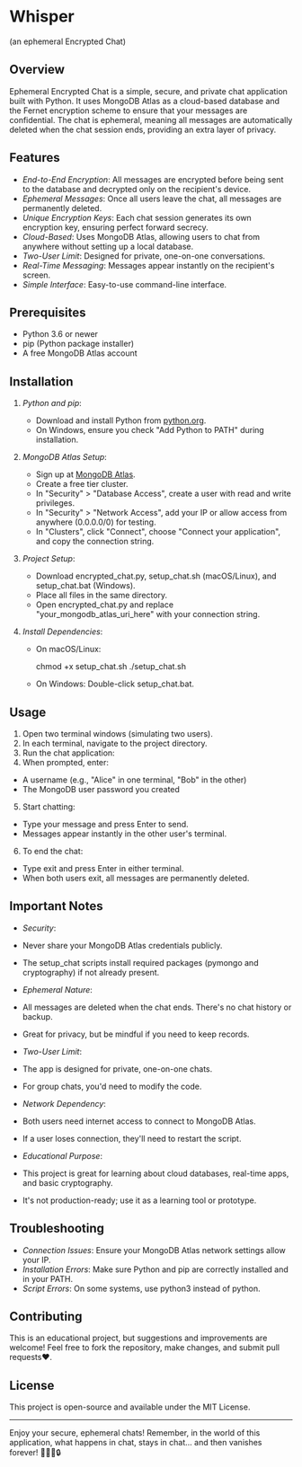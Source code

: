 # Whisper
(an ephemeral Encrypted Chat)

## Overview

Ephemeral Encrypted Chat is a simple, secure, and private chat application built with Python. It uses MongoDB Atlas as a cloud-based database and the Fernet encryption scheme to ensure that your messages are confidential.
The chat is ephemeral, meaning all messages are automatically deleted when the chat session ends, providing an extra layer of privacy.

## Features

- *End-to-End Encryption*: All messages are encrypted before being sent to the database and decrypted only on the recipient's device.
- *Ephemeral Messages*: Once all users leave the chat, all messages are permanently deleted.
- *Unique Encryption Keys*: Each chat session generates its own encryption key, ensuring perfect forward secrecy.
- *Cloud-Based*: Uses MongoDB Atlas, allowing users to chat from anywhere without setting up a local database.
- *Two-User Limit*: Designed for private, one-on-one conversations.
- *Real-Time Messaging*: Messages appear instantly on the recipient's screen.
- *Simple Interface*: Easy-to-use command-line interface.

## Prerequisites

- Python 3.6 or newer
- pip (Python package installer)
- A free MongoDB Atlas account

## Installation

1. *Python and pip*:
   - Download and install Python from [python.org](https://www.python.org/downloads/).
   - On Windows, ensure you check "Add Python to PATH" during installation.

2. *MongoDB Atlas Setup*:
   - Sign up at [MongoDB Atlas](https://www.mongodb.com/cloud/atlas).
   - Create a free tier cluster.
   - In "Security" > "Database Access", create a user with read and write privileges.
   - In "Security" > "Network Access", add your IP or allow access from anywhere (0.0.0.0/0) for testing.
   - In "Clusters", click "Connect", choose "Connect your application", and copy the connection string.

3. *Project Setup*:
   - Download encrypted_chat.py, setup_chat.sh (macOS/Linux), and setup_chat.bat (Windows).
   - Place all files in the same directory.
   - Open encrypted_chat.py and replace "your_mongodb_atlas_uri_here" with your connection string.

4. *Install Dependencies*:
   - On macOS/Linux:
     
     chmod +x setup_chat.sh
     ./setup_chat.sh
     
   - On Windows: Double-click setup_chat.bat.

## Usage

1. Open two terminal windows (simulating two users).
2. In each terminal, navigate to the project directory.
3. Run the chat application:
4. When prompted, enter:
- A username (e.g., "Alice" in one terminal, "Bob" in the other)
- The MongoDB user password you created

5. Start chatting:
- Type your message and press Enter to send.
- Messages appear instantly in the other user's terminal.

6. To end the chat:
- Type exit and press Enter in either terminal.
- When both users exit, all messages are permanently deleted.

## Important Notes

- *Security*: 
- Never share your MongoDB Atlas credentials publicly.
- The setup_chat scripts install required packages (pymongo and cryptography) if not already present.

- *Ephemeral Nature*:
- All messages are deleted when the chat ends. There's no chat history or backup.
- Great for privacy, but be mindful if you need to keep records.

- *Two-User Limit*:
- The app is designed for private, one-on-one chats.
- For group chats, you'd need to modify the code.

- *Network Dependency*:
- Both users need internet access to connect to MongoDB Atlas.
- If a user loses connection, they'll need to restart the script.

- *Educational Purpose*:
- This project is great for learning about cloud databases, real-time apps, and basic cryptography.
- It's not production-ready; use it as a learning tool or prototype.

## Troubleshooting

- *Connection Issues*: Ensure your MongoDB Atlas network settings allow your IP.
- *Installation Errors*: Make sure Python and pip are correctly installed and in your PATH.
- *Script Errors*: On some systems, use python3 instead of python.

## Contributing

This is an educational project, but suggestions and improvements are welcome! Feel free to fork the repository, make changes, and submit pull requests❤️.

## License

This project is open-source and available under the MIT License.

---

Enjoy your secure, ephemeral chats! Remember, in the world of this application, what happens in chat, stays in chat... and then vanishes forever! 🕵‍♂💬🔒
